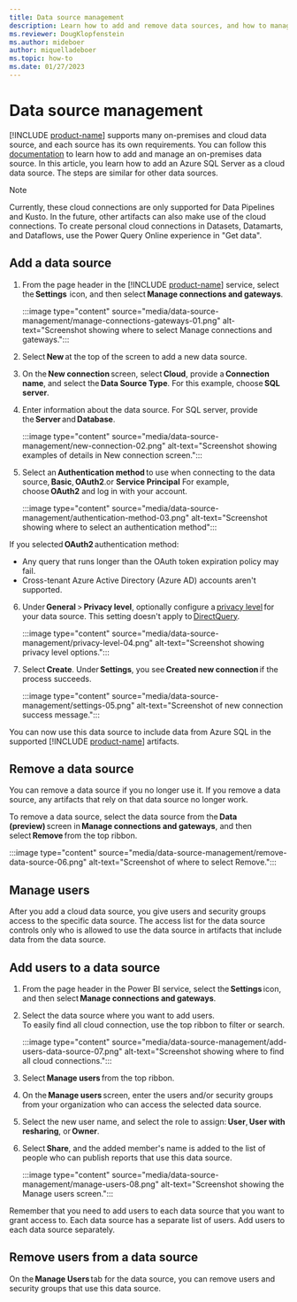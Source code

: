 ```yaml
---
title: Data source management
description: Learn how to add and remove data sources, and how to manage users.
ms.reviewer: DougKlopfenstein
ms.author: mideboer
author: miquelladeboer
ms.topic: how-to
ms.date: 01/27/2023
---
```


# Data source management

[!INCLUDE [product-name](../includes/product-name.md)] supports many on-premises and cloud data source, and each source has its own requirements. You can follow this [documentation](/power-bi/connect-data/service-gateway-data-sources) to learn how to add and manage an on-premises data source. In this article, you learn how to add an Azure SQL Server as a cloud data source. The steps are similar for other data sources.

> [!NOTE]
> Currently, these cloud connections are only supported for Data Pipelines and Kusto. In the future, other artifacts can also make use of the cloud connections. To create personal cloud connections in Datasets, Datamarts, and Dataflows, use the Power Query Online experience in "Get data".

## Add a data source

1. From the page header in the [!INCLUDE [product-name](../includes/product-name.md)] service, select the **Settings**  icon, and then select **Manage connections and gateways**.

   :::image type="content" source="media/data-source-management/manage-connections-gateways-01.png" alt-text="Screenshot showing where to select Manage connections and gateways.":::

2. Select **New** at the top of the screen to add a new data source.
1. On the **New connection** screen, select **Cloud**, provide a **Connection name**, and select the **Data Source Type**. For this example, choose **SQL server**.
1. Enter information about the data source. For SQL server, provide the **Server** and **Database**.

   :::image type="content" source="media/data-source-management/new-connection-02.png" alt-text="Screenshot showing examples of details in New connection screen.":::

6. Select an **Authentication method** to use when connecting to the data source, **Basic**, **OAuth2**.or **Service Principal** For example, choose **OAuth2** and log in with your account.

   :::image type="content" source="media/data-source-management/authentication-method-03.png" alt-text="Screenshot showing where to select an authentication method":::

If you selected **OAuth2** authentication method:

- Any query that runs longer than the OAuth token expiration policy may fail.
- Cross-tenant Azure Active Directory (Azure AD) accounts aren't supported.

6. Under **General** > **Privacy level**, optionally configure a [privacy level](https://support.office.com/article/Privacy-levels-Power-Query-CC3EDE4D-359E-4B28-BC72-9BEE7900B540) for your data source. This setting doesn't apply to [DirectQuery](/power-bi/connect-data/desktop-directquery-about).

   :::image type="content" source="media/data-source-management/privacy-level-04.png" alt-text="Screenshot showing privacy level options.":::

7. Select **Create**. Under **Settings**, you see **Created new connection** if the process succeeds.

   :::image type="content" source="media/data-source-management/settings-05.png" alt-text="Screenshot of new connection success message.":::

You can now use this data source to include data from Azure SQL in the supported [!INCLUDE [product-name](../includes/product-name.md)] artifacts.

## Remove a data source

You can remove a data source if you no longer use it. If you remove a data source, any artifacts that rely on that data source no longer work.

To remove a data source, select the data source from the **Data (preview)** screen in **Manage connections and gateways**, and then select **Remove** from the top ribbon.

:::image type="content" source="media/data-source-management/remove-data-source-06.png" alt-text="Screenshot of where to select Remove.":::

## Manage users

After you add a cloud data source, you give users and security groups access to the specific data source. The access list for the data source controls only who is allowed to use the data source in artifacts that include data from the data source.  

## Add users to a data source

1. From the page header in the Power BI service, select the **Settings** icon, and then select **Manage connections and gateways**.
1. Select the data source where you want to add users.<br>To easily find all cloud connection, use the top ribbon to filter or search.

   :::image type="content" source="media/data-source-management/add-users-data-source-07.png" alt-text="Screenshot showing where to find all cloud connections.":::

3. Select **Manage users** from the top ribbon.
1. On the **Manage users** screen, enter the users and/or security groups from your organization who can access the selected data source.
1. Select the new user name, and select the role to assign: **User**, **User with resharing**, or **Owner**.
1. Select **Share**, and the added member's name is added to the list of people who can publish reports that use this data source.

   :::image type="content" source="media/data-source-management/manage-users-08.png" alt-text="Screenshot showing the Manage users screen.":::

Remember that you need to add users to each data source that you want to grant access to. Each data source has a separate list of users. Add users to each data source separately.

## Remove users from a data source

On the **Manage Users** tab for the data source, you can remove users and security groups that use this data source.
